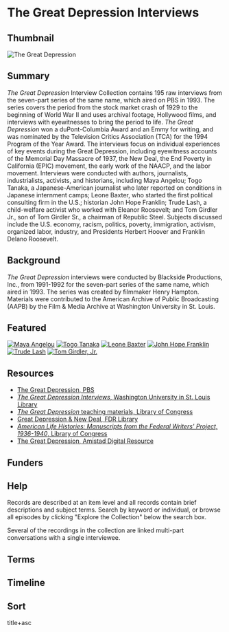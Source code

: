 # The Great Depression Interviews

## Thumbnail

![The Great Depression](https://s3.amazonaws.com/americanarchive.org/special-collections/GreatDepressionblackborder_final.png "The Great Depression")

## Summary

<em>The Great Depression</em> Interview Collection contains 195 raw interviews from the seven-part series of the same name, which aired on PBS in 1993. The series covers the period from the stock market crash of 1929 to the beginning of World War II and uses archival footage, Hollywood films, and interviews with eyewitnesses to bring the period to life. <em>The Great Depression</em> won a duPont-Columbia Award and an Emmy for writing, and was nominated by the Television Critics Association (TCA) for the 1994 Program of the Year Award. The interviews focus on individual experiences of key events during the Great Depression, including eyewitness accounts of the Memorial Day Massacre of 1937, the New Deal, the End Poverty in California (EPIC) movement, the early work of the NAACP, and the labor movement. Interviews were conducted with authors, journalists, industrialists, activists, and historians, including Maya Angelou; Togo Tanaka, a Japanese-American journalist who later reported on conditions in Japanese internment camps; Leone Baxter, who started the first political consulting firm in the U.S.; historian John Hope Franklin; Trude Lash, a child-welfare activist who worked with Eleanor Roosevelt; and Tom Girdler Jr., son of Tom Girdler Sr., a chairman of Republic Steel. Subjects discussed include the U.S. economy, racism, politics, poverty, immigration, activism, organized labor, industry, and Presidents Herbert Hoover and Franklin Delano Roosevelt.

## Background

<em>The Great Depression</em> interviews were conducted by Blackside Productions, Inc., from 1991-1992 for the seven-part series of the same name, which aired in 1993. The series was created by filmmaker Henry Hampton. Materials were contributed to the American Archive of Public Broadcasting (AAPB) by the Film & Media Archive at Washington University in St. Louis.

## Featured

[![Maya Angelou](https://s3.amazonaws.com/americanarchive.org/special-collections/cpb-aacip_151-0g3gx45831.jpg)](/catalog/cpb-aacip_151-0g3gx45831)
[![Togo Tanaka](https://s3.amazonaws.com/americanarchive.org/special-collections/cpb-aacip_151-kd1qf8k66x.jpg)](/catalog/cpb-aacip_151-kd1qf8k66x)
[![Leone Baxter](https://s3.amazonaws.com/americanarchive.org/special-collections/cpb-aacip_151-1n7xk85321.jpg)](/catalog/cpb-aacip_151-1n7xk85321)
[![John Hope Franklin](https://s3.amazonaws.com/americanarchive.org/special-collections/cpb-aacip_151-cz3222rv8b.jpg)](/catalog/cpb-aacip_151-cz3222rv8b)
[![Trude Lash](https://s3.amazonaws.com/americanarchive.org/special-collections/cpb-aacip_151-599z02zq0j.jpg)](/catalog/cpb-aacip_151-599z02zq0j)
[![Tom Girdler, Jr.](https://s3.amazonaws.com/americanarchive.org/special-collections/cpb-aacip_151-1c1td9nm9g.jpg)](/catalog/cpb-aacip_151-1c1td9nm9g)

## Resources

- [The Great Depression, PBS](https://www.pbs.org/wgbh/americanexperience/features/dustbowl-great-depression/)
- [<em>The Great Depression Interviews</em>, Washington University in St. Louis Library](http://digital.wustl.edu/greatdepression/index.html)
- [<em>The Great Depression</em> teaching materials, Library of Congress](http://www.loc.gov/teachers/classroommaterials/themes/great-depression/)
- [Great Depression & New Deal, FDR Library](https://fdrlibrary.org/great-depression-new-deal)
- [<em>American Life Histories: Manuscripts from the Federal Writers' Project, 1936-1940</em>, Library of Congress](https://www.loc.gov/collections/federal-writers-project/about-this-collection/)
- [The Great Depression, Amistad Digital Resource](http://www.amistadresource.org/plantation_to_ghetto/the_great_depression.html)

## Funders

## Help

Records are described at an item level and all records contain brief descriptions and subject terms. Search by keyword or individual, or browse all episodes by clicking "Explore the Collection" below the search box.

Several of the recordings in the collection are linked multi-part conversations with a single interviewee.

## Terms


## Timeline



## Sort

title+asc

